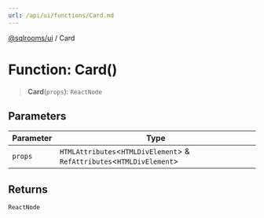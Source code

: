 ```yaml
---
url: /api/ui/functions/Card.md
---
```

[@sqlrooms/ui](../index.md) / Card

# Function: Card()

> **Card**(`props`): `ReactNode`

## Parameters

| Parameter | Type |
| ------ | ------ |
| `props` | `HTMLAttributes`<`HTMLDivElement`> & `RefAttributes`<`HTMLDivElement`> |

## Returns

`ReactNode`

